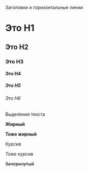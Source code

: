 Заголовки и горизонтальные линии

# Это H1

## Это H2 ##

### Это H3

#### Это H4 ####

##### Это H5 #####

###### Это H6

Выделения текста

__Жирный__

**Тоже жирный**

*Курсив*

_Тоже курсив_

~~Зачеркнутый~~
